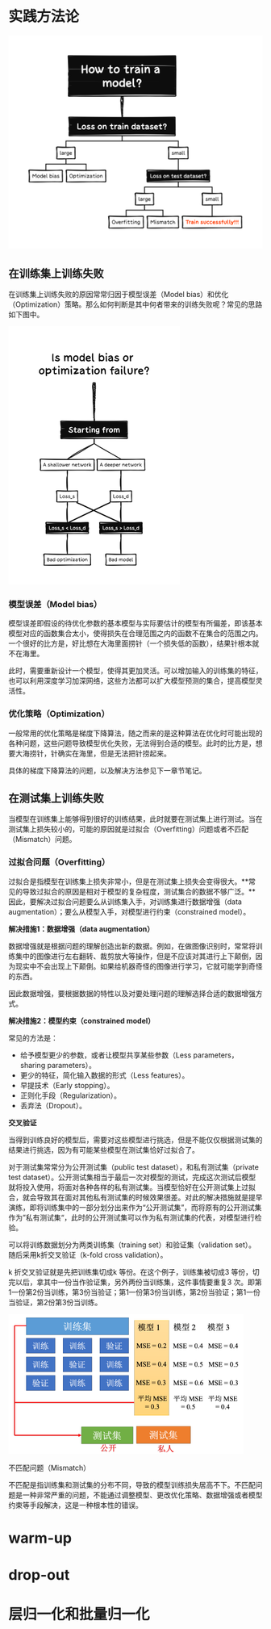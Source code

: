 # 实践方法论

<img src="./assets/How to train a model.png" style="zoom: 50%;" />

## 在训练集上训练失败

在训练集上训练失败的原因常常归因于模型误差（Model bias）和优化（Optimization）策略。那么如何判断是其中何者带来的训练失败呢？常见的思路如下图中。

<img src="./assets/Is model bias or optimization failure.png" style="zoom: 50%;" />

### 模型误差（Model bias）

模型误差即假设的待优化参数的基本模型与实际要估计的模型有所偏差，即该基本模型对应的函数集合太小，使得损失在合理范围之内的函数不在集合的范围之内。一个很好的比方是，好比想在大海里面捞针（一个损失低的函数），结果针根本就不在海里。

此时，需要重新设计一个模型，使得其更加灵活。可以增加输入的训练集的特征，也可以利用深度学习加深网络，这些方法都可以扩大模型预测的集合，提高模型灵活性。

### 优化策略（Optimization）

一般常用的优化策略是梯度下降算法，随之而来的是这种算法在优化时可能出现的各种问题，这些问题导致模型优化失败，无法得到合适的模型。此时的比方是，想要大海捞针，针确实在海里，但是无法把针捞起来。

具体的梯度下降算法的问题，以及解决方法参见下一章节笔记。

## 在测试集上训练失败

当模型在训练集上能够得到很好的训练结果，此时就要在测试集上进行测试。当在测试集上损失较小的，可能的原因就是过拟合（Overfitting）问题或者不匹配（Mismatch）问题。

### 过拟合问题（Overfitting）

过拟合是指模型在训练集上损失非常小，但是在测试集上损失会变得很大。**常见的导致过拟合的原因是相对于模型的复杂程度，测试集合的数据不够广泛。**因此，要解决过拟合问题要么从训练集入手，对训练集进行数据增强（data augmentation）；要么从模型入手，对模型进行约束（constrained model）。

**解决措施1：数据增强（data augmentation）**

数据增强就是根据问题的理解创造出新的数据。例如，在做图像识别时，常常将训练集中的图像进行左右翻转、裁剪放大等操作，但是不应该对其进行上下颠倒，因为现实中不会出现上下颠倒。如果给机器奇怪的图像进行学习，它就可能学到奇怪的东西。

因此数据增强，要根据数据的特性以及对要处理问题的理解选择合适的数据增强方式。

**解决措施2：模型约束（constrained model）**

常见的方法是：

* 给予模型更少的参数，或者让模型共享某些参数（Less parameters，sharing parameters）。
* 更少的特征，简化输入数据的形式（Less features）。
* 早提技术（Early stopping）。
* 正则化手段（Regularization）。
* 丢弃法（Dropout）。

**交叉验证**

当得到训练良好的模型后，需要对这些模型进行挑选，但是不能仅仅根据测试集的结果进行挑选，因为有可能某些模型在测试集恰好过拟合了。

对于测试集常常分为公开测试集（public test dataset），和私有测试集（private test dataset）。公开测试集相当于最后一次对模型的测试，完成这次测试后模型就将投入使用，将面对各种各样的私有测试集。当模型恰好在公开测试集上过拟合，就会导致其在面对其他私有测试集的时候效果很差。对此的解决措施就是提早演练，即将训练集中的一部分划分出来作为“公开测试集”，而将原有的公开测试集作为”私有测试集“，此时的公开测试集可以作为私有测试集的代表，对模型进行检验。

可以将训练数据划分为两类训练集（training set）和验证集（validation set）。随后采用k折交叉验证（k-fold cross validation）。

k 折交叉验证就是先把训练集切成k 等份。在这个例子，训练集被切成3 等份，切完以后，拿其中一份当作验证集，另外两份当训练集，这件事情要重复3 次。即第1一份第2份当训练，第3份当验证；第1一份第3份当训练，第2份当验证；第1一份当验证，第2份第3份当训练。

![image-20250721183853749](./assets/image-20250721183853749.png)

不匹配问题（Mismatch）

不匹配是指训练集和测试集的分布不同，导致的模型训练损失居高不下。不匹配问题是一种非常严重的问题，不能通过调整模型、更改优化策略、数据增强或者模型约束等手段解决，这是一种根本性的错误。

# warm-up

# drop-out

# 层归一化和批量归一化
